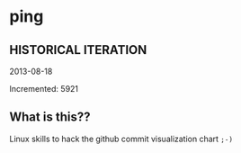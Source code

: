 # ping

## HISTORICAL ITERATION
2013-08-18

Incremented: 5921

## What is this?? 
Linux skills to hack the github commit visualization chart `;-)`
